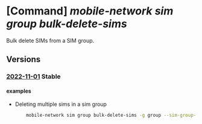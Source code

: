 # [Command] _mobile-network sim group bulk-delete-sims_

Bulk delete SIMs from a SIM group.

## Versions

### [2022-11-01](/Resources/mgmt-plane/L3N1YnNjcmlwdGlvbnMve30vcmVzb3VyY2Vncm91cHMve30vcHJvdmlkZXJzL21pY3Jvc29mdC5tb2JpbGVuZXR3b3JrL3NpbWdyb3Vwcy97fS9kZWxldGVzaW1z/2022-11-01.xml) **Stable**

<!-- mgmt-plane /subscriptions/{}/resourcegroups/{}/providers/microsoft.mobilenetwork/simgroups/{}/deletesims 2022-11-01 -->

#### examples

- Deleting multiple sims in a sim group
    ```bash
        mobile-network sim group bulk-delete-sims -g group --sim-group-name SimGroup --sims "sim01,sim02"
    ```
